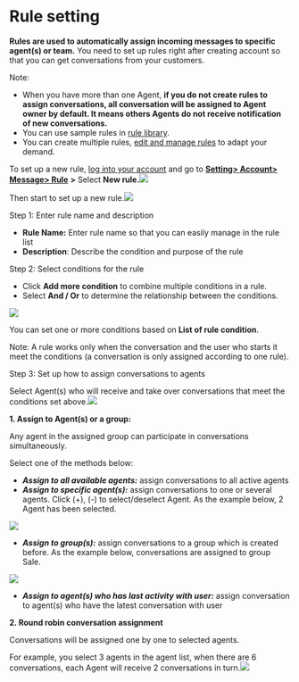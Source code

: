 # Rule setting

**Rules are used to automatically assign incoming messages to specific agent\(s\) or team.** You need to set up rules right after creating account so that you can get conversations from your customers.

Note:

* When you have more than one Agent, **if you do not create rules to assign conversations, all conversation will be assigned to Agent owner by default. It means others Agents do not receive notification of new conversations.**
* You can use sample rules in [rule library](https://docv4.subiz.com/rule-library/).
* You can create multiple rules, [edit and manage rules](https://docv4.subiz.com/rules-management/) to adapt your demand.

To set up a new rule, [log into your account](https://app.subiz.com/login) and go to [**Setting&gt; Account&gt; Message&gt; Rule**](https://app.subiz.com/settings/rule-setting) **&gt;** Select **New rule.**![](https://docv4.subiz.com/wp-content/uploads/2018/03/New-rule-1.png)

Then start to set up a new rule.![](https://docv4.subiz.com/wp-content/uploads/2018/03/Create-rule.png)

Step 1: Enter rule name and description

* **Rule Name:** Enter rule name so that you can easily manage in the rule list
* **Description**: Describe the condition and purpose of the rule

Step 2: Select conditions for the rule

* Click **Add more condition** to combine multiple conditions in a rule.
* Select **And / Or** to determine the relationship between the conditions.

![](https://docv4.subiz.com/wp-content/uploads/2018/03/condition.png)

You can set one or more conditions based on **List of rule condition**.

Note: A rule works only when the conversation and the user who starts it meet the conditions \(a conversation is only assigned according to one rule\).

Step 3: Set up how to assign conversations to agents

Select Agent\(s\) who will receive and take over conversations that meet the conditions set above.![](https://docv4.subiz.com/wp-content/uploads/2018/03/assign-to.png)

**1. Assign to Agent\(s\) or a group:**

Any agent in the assigned group can participate in conversations simultaneously.

Select one of the methods below:

* _**Assign to all available agents:**_ assign conversations to all active agents
* _**Assign to specific agent\(s\):**_ assign conversations to one or several agents. Click \(+\), \(-\) to select/deselect Agent. As the example below, 2 Agent has been selected.

![](https://docv4.subiz.com/wp-content/uploads/2018/03/rule-example-1.png)

* _**Assign to group\(s\):**_ assign conversations to a group which is created before. As the example below, conversations are assigned to group Sale.

![](https://docv4.subiz.com/wp-content/uploads/2018/03/rule-example-2.png)

* _**Assign to agent\(s\) who has last activity with user:**_ assign conversation to agent\(s\) who have the latest conversation with user

**2. Round robin conversation assignment**

Conversations will be assigned one by one to selected agents.

For example, you select 3 agents in the agent list, when there are 6 conversations, each Agent will receive 2 conversations in turn.![](https://docv4.subiz.com/wp-content/uploads/2018/03/rule-example-3.png)

